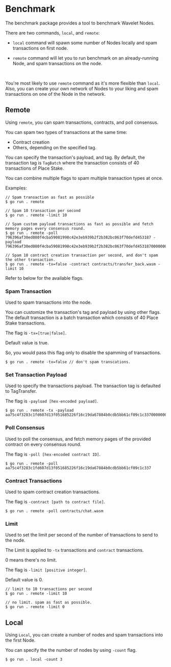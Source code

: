 # Benchmark

The benchmark package provides a tool to benchmark Wavelet Nodes.

There are two commands, `local`, and `remote`:
- `local` command will spawn some number of Nodes locally and spam transactions on first node.

- `remote` command will let you to run benchmark on an already-running Node, and spam transactions on the node.

<br />

You're most likely to use `remote` command as it's more flexible than `local`.
Also, you can create your own network of Nodes to your liking and spam transactions on one of the Node in the network.

## Remote

Using `remote`, you can spam transactions, contracts, and poll consensus.

You can spam two types of transactions at the same time:
- Contract creation
- Others, depending on the specified tag.

You can specify the transaction's payload, and tag.
By default, the transaction tag is `TagBatch` where the transaction consists of 40 transactions of Place Stake.

You can combine multiple flags to spam multiple transaction types at once.

Examples:
```
// Spam transaction as fast as possible
$ go run . remote 

// Spam 10 transaction per second
$ go run . remote -limit 10

// Spam custom payload transactions as fast as possible and fetch memory pages every consensus round.
$ go run . remote -poll 796396af30ed080f4cba59081998c42e3eb939b2f2b382bc063f70defd453187 -payload 796396af30ed080f4cba59081998c42e3eb939b2f2b382bc063f70defd453187000000000000000040420f0000000000000000000000000005000000636c69636b

// Spam 10 contract creation transaction per second, and don't spam the other transaction.
$ go run . remote -tx=false -contract contracts/transfer_back.wasm -limit 10
```

Refer to below for the available flags.

### Spam Transaction 

Used to spam transactions into the node.

You can customize the transaction's tag and payload by using other flags.
The default transaction is a batch transaction which consists of 40 Place Stake transactions.

The flag is `-tx=[true|false]`.

Default value is true.

So, you would pass this flag only to disable the spamming of transactions.

```
$ go run . remote -tx=false // don't spam transcations.
````

### Set Transaction Payload

Used to specify the transactions payload.
The transaction tag is defaulted to TagTransfer.

The flag is `-payload [hex-encoded payload]`.

```
$ go run . remote -tx -payload aa75c4f3283c1fd607d13f051685226f16c19da67884b0cdb5bb61cf09c1c337000000000000000040420f0000000000000000000000000005000000636c69636b00000000
```

### Poll Consensus

Used to poll the consensus, and fetch memory pages of the provided contract on every consensus round.

The flag is `-poll [hex-encoded contract ID]`.

```
$ go run . remote -poll aa75c4f3283c1fd607d13f051685226f16c19da67884b0cdb5bb61cf09c1c337
```

### Contract Transactions

Used to spam contract creation transactions.

The flag is `-contract [path to contract file]`.

```
$ go run . remote -poll contracts/chat.wasm
```

### Limit

Used to set the limit per second of the number of transactions to send to the node.

The Limit is applied to `-tx` transactions and `contract` transactions.

0 means there's no limit.

The flag is `-limit [positive integer]`.

Default value is 0.

```
// limit to 10 transactions per second
$ go run . remote -limit 10 

// no limit. spam as fast as possible.
$ go run . remote -limit 0 
```

## Local

Using `Local`, you can create a number of nodes and spam transactions into the first Node.

You can specify the the number of nodes by using `-count` flag.

```
$ go run . local -count 3
```

